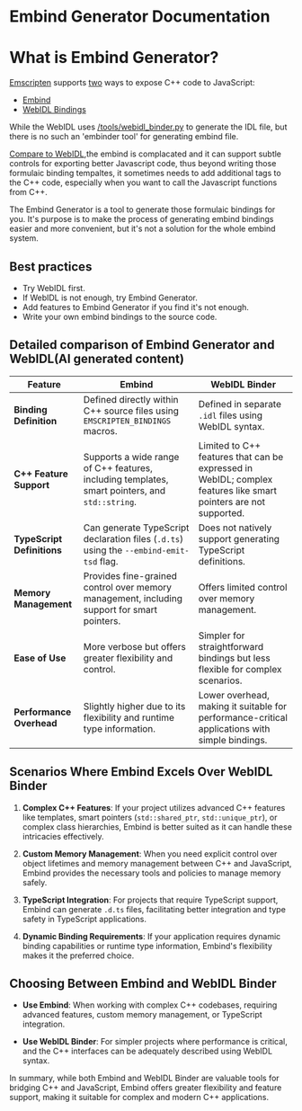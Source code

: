
# Embind Generator Documentation

# What is Embind Generator?

[Emscripten](https://emscripten.org/docs/introducing_emscripten/about_emscripten.html) supports [two](https://emscripten.org/docs/porting/connecting_cpp_and_javascript/index.html) ways to expose C++ code to JavaScript:

- [Embind](https://emscripten.org/docs/porting/connecting_cpp_and_javascript/embind.html)
- [WebIDL Bindings](https://emscripten.org/docs/porting/connecting_cpp_and_javascript/WebIDL-Binder.html)

While the WebIDL uses [/tools/webidl_binder.py](https://emscripten.org/docs/porting/connecting_cpp_and_javascript/WebIDL-Binder.html#generating-the-bindings-glue-code) to generate the IDL file, but there is no such an 'embinder tool' for generating embind file.

[Compare to WebIDL](https://emscripten.org/docs/porting/connecting_cpp_and_javascript/Interacting-with-code.html#binding-c-and-javascript-webidl-binder-and-embind),the embind is complacated and it can support subtle controls for exporting better Javascript code, thus beyond writing those formulaic binding tempaltes, it sometimes needs to add additional tags to the C++ code, especially when you want to call the Javascript functions from C++.

The Embind Generator is a tool to generate those formulaic bindings for you. It's purpose is to make the process of generating embind bindings easier and more convenient, but it's not a solution for the whole embind system. 

## Best practices

- Try WebIDL first.
- If WebIDL is not enough, try Embind Generator.
- Add features to Embind Generator if you find it's not enough.
- Write your own embind bindings to the source code.

## Detailed comparison of Embind Generator and WebIDL(AI generated content)

| Feature                      | **Embind**                                                                                   | **WebIDL Binder**                                                                                   |
|------------------------------|----------------------------------------------------------------------------------------------|------------------------------------------------------------------------------------------------------|
| **Binding Definition**       | Defined directly within C++ source files using `EMSCRIPTEN_BINDINGS` macros.                 | Defined in separate `.idl` files using WebIDL syntax.                                                |
| **C++ Feature Support**      | Supports a wide range of C++ features, including templates, smart pointers, and `std::string`. | Limited to C++ features that can be expressed in WebIDL; complex features like smart pointers are not supported. |
| **TypeScript Definitions**   | Can generate TypeScript declaration files (`.d.ts`) using the `--embind-emit-tsd` flag.      | Does not natively support generating TypeScript definitions.                                         |
| **Memory Management**        | Provides fine-grained control over memory management, including support for smart pointers.  | Offers limited control over memory management.                                                       |
| **Ease of Use**              | More verbose but offers greater flexibility and control.                                     | Simpler for straightforward bindings but less flexible for complex scenarios.                        |
| **Performance Overhead**     | Slightly higher due to its flexibility and runtime type information.                         | Lower overhead, making it suitable for performance-critical applications with simple bindings.       |

## Scenarios Where Embind Excels Over WebIDL Binder

1. **Complex C++ Features**: If your project utilizes advanced C++ features like templates, smart pointers (`std::shared_ptr`, `std::unique_ptr`), or complex class hierarchies, Embind is better suited as it can handle these intricacies effectively.

2. **Custom Memory Management**: When you need explicit control over object lifetimes and memory management between C++ and JavaScript, Embind provides the necessary tools and policies to manage memory safely.

3. **TypeScript Integration**: For projects that require TypeScript support, Embind can generate `.d.ts` files, facilitating better integration and type safety in TypeScript applications.

4. **Dynamic Binding Requirements**: If your application requires dynamic binding capabilities or runtime type information, Embind's flexibility makes it the preferred choice.

## Choosing Between Embind and WebIDL Binder

- **Use Embind**: When working with complex C++ codebases, requiring advanced features, custom memory management, or TypeScript integration.

- **Use WebIDL Binder**: For simpler projects where performance is critical, and the C++ interfaces can be adequately described using WebIDL syntax.

In summary, while both Embind and WebIDL Binder are valuable tools for bridging C++ and JavaScript, Embind offers greater flexibility and feature support, making it suitable for complex and modern C++ applications.
